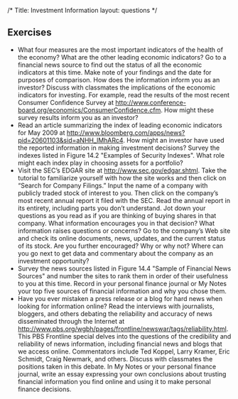 /*
Title: Investment Information
layout: questions
*/

## Exercises

- What four measures are the most important indicators of the health of the economy? What are the other leading economic indicators? Go to a financial news source to find out the status of all the economic indicators at this time. Make note of your findings and the date for purposes of comparison. How does the information inform you as an investor? Discuss with classmates the implications of the economic indicators for investing. For example, read the results of the most recent Consumer Confidence Survey at http://www.conference-board.org/economics/ConsumerConfidence.cfm. How might these survey results inform you as an investor?
- Read an article summarizing the index of leading economic indicators for May 2009 at http://www.bloomberg.com/apps/news?pid=20601103&sid=aNHH_lMhARc4. How might an investor have used the reported information in making investment decisions? Survey the indexes listed in Figure 14.2 "Examples of Security Indexes". What role might each index play in choosing assets for a portfolio?
- Visit the SEC’s EDGAR site at http://www.sec.gov/edgar.shtml. Take the tutorial to familiarize yourself with how the site works and then click on “Search for Company Filings.” Input the name of a company with publicly traded stock of interest to you. Then click on the company’s most recent annual report it filed with the SEC. Read the annual report in its entirety, including parts you don’t understand. Jot down your questions as you read as if you are thinking of buying shares in that company. What information encourages you in that decision? What information raises questions or concerns? Go to the company’s Web site and check its online documents, news, updates, and the current status of its stock. Are you further encouraged? Why or why not? Where can you go next to get data and commentary about the company as an investment opportunity?
- Survey the news sources listed in Figure 14.4 "Sample of Financial News Sources" and number the sites to rank them in order of their usefulness to you at this time. Record in your personal finance journal or My Notes your top five sources of financial information and why you chose them.
- Have you ever mistaken a press release or a blog for hard news when looking for information online? Read the interviews with journalists, bloggers, and others debating the reliability and accuracy of news disseminated through the Internet at http://www.pbs.org/wgbh/pages/frontline/newswar/tags/reliability.html. This PBS Frontline special delves into the questions of the credibility and reliability of news information, including financial news and blogs that we access online. Commentators include Ted Koppel, Larry Kramer, Eric Schmidt, Craig Newmark, and others. Discuss with classmates the positions taken in this debate. In My Notes or your personal finance journal, write an essay expressing your own conclusions about trusting financial information you find online and using it to make personal finance decisions.

